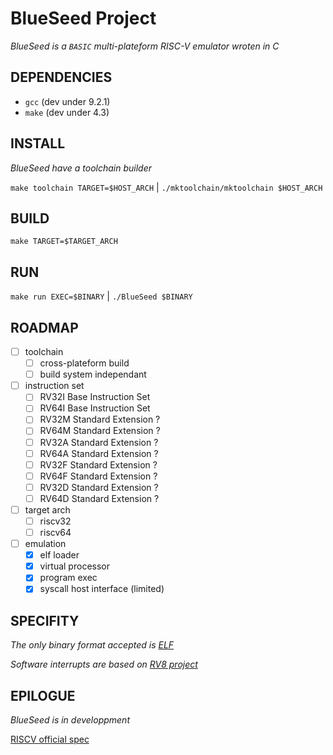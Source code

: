 # BlueSeed Project

*_BlueSeed is a `BASIC` multi-plateform RISC-V emulator wroten in C_*

## DEPENDENCIES

- `gcc` (dev under 9.2.1)
- `make` (dev under 4.3)

## INSTALL

_BlueSeed have a toolchain builder_

`make toolchain TARGET=$HOST_ARCH` | `./mktoolchain/mktoolchain $HOST_ARCH`

## BUILD

`make TARGET=$TARGET_ARCH`


## RUN

`make run EXEC=$BINARY` | `./BlueSeed $BINARY`


## ROADMAP

- [ ] toolchain
  - [ ] cross-plateform build
  - [ ] build system independant
- [ ] instruction set
  - [ ] RV32I Base Instruction Set
  - [ ] RV64I Base Instruction Set
  - [ ] RV32M Standard Extension ?
  - [ ] RV64M Standard Extension ?
  - [ ] RV32A Standard Extension ?
  - [ ] RV64A Standard Extension ?
  - [ ] RV32F Standard Extension ?
  - [ ] RV64F Standard Extension ?
  - [ ] RV32D Standard Extension ?
  - [ ] RV64D Standard Extension ?
- [ ] target arch
  - [ ] riscv32
  - [ ] riscv64
- [ ] emulation
  - [X] elf loader
  - [X] virtual processor
  - [X] program exec
  - [X] syscall host interface (limited)

## SPECIFITY

_The only binary format accepted is [ELF](https://refspecs.linuxbase.org/LSB_3.0.0/LSB-PDA/LSB-PDA/generic-elf.html)_

_Software interrupts are based on [RV8 project](https://rv8.io/syscalls.html)_


## EPILOGUE

_BlueSeed is in developpment_

[RISCV official spec](https://content.riscv.org/wp-content/uploads/2017/05/riscv-spec-v2.2.pdf)